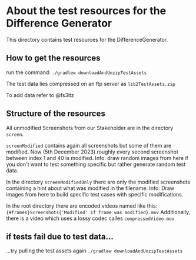 # About the test resources for the Difference Generator

This directory contains test resources for the DifferenceGenerator.

## How to get the resources

run the command:
```./gradlew downloadAndUnzipTestAssets```

The test data lies compressed on an ftp server as ```lib2TestAssets.zip```

To add data refer to @fs3itz

## Structure of the resources

All unmodified Screenshots from our Stakeholder are in the directory ```screen```.

```screenModified``` contains again all screenshots but some of them are modified.
Now (5th December 2023) roughly every second screenshot between index 1 and 40 is modified.
Info: draw random images from here if you don't want to test something specific but rather generate
random test data.

In the directory ```screenModifiedOnly``` there are only the modified screenshots containing a 
hint about what was modified in the filename.
Info: Draw images from here to build specific test cases with specific modifications.

In the root directory there are encoded videos named like this:
```{#frames}Screenshots{'Modified' if frame was modified}.mov```
Additionally, there is a video which uses a lossy codec calles ```compressedVideo.mov```

## if tests fail due to test data...

...try pulling the test assets again
```./gradlew downloadAndUnzipTestAssets```
